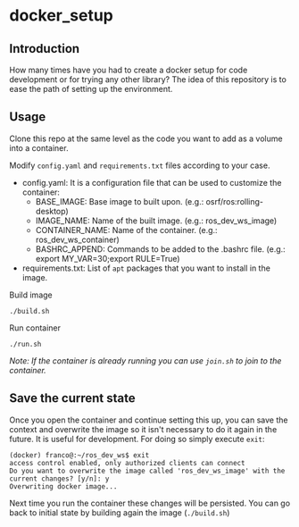 # docker_setup

## Introduction

How many times have you had to create a docker setup for code development or for trying any other library?
The idea of this repository is to ease the path of setting up the environment.

## Usage

Clone this repo at the same level as the code you want to add as a volume into a container.

Modify `config.yaml` and `requirements.txt` files  according to your case.

 - config.yaml: It is a configuration file that can be used to customize the container:
   - BASE_IMAGE: Base image to built upon. (e.g.: osrf/ros:rolling-desktop)
   - IMAGE_NAME: Name of the built image. (e.g.: ros_dev_ws_image)
   - CONTAINER_NAME: Name of the container. (e.g.: ros_dev_ws_container)
   - BASHRC_APPEND: Commands to be added to the .bashrc file. (e.g.: export MY_VAR=30;export RULE=True)
 - requirements.txt: List of `apt` packages that you want to install in the image.

Build image
```
./build.sh
```

Run container
```
./run.sh
```

_Note: If the container is already running you can use `join.sh` to join to the container._

## Save the current state

Once you open the container and continue setting this up, you can save the context and overwrite the image so it isn't necessary to do it again in the future. It is useful for development.
For doing so simply execute `exit`:

```
(docker) franco@:~/ros_dev_ws$ exit
access control enabled, only authorized clients can connect
Do you want to overwrite the image called 'ros_dev_ws_image' with the current changes? [y/n]: y
Overwriting docker image...
```
Next time you run the container these changes will be persisted.
You can go back to initial state by building again the image (`./build.sh`)
